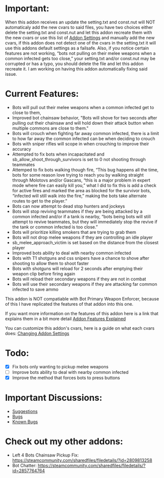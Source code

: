 # Important:
When this addon receives an update the setting.txt and const.nut will NOT automaticaly add the new cvars to said files, you have two choices either delete the setting.txt and const.nut and let this addon recreate them with the new cvars or use this list of [Addon Settings](https://steamcommunity.com/workshop/filedetails/discussion/2859700506/5002961597086361319/) and manually add the new cvars, if this addon does not detect one of the cvars in the setting.txt it will use this addons default settings as a failsafe.
Also, if you notice certain features are not working, “bots not pulling on their melee weapons when a common infected gets too close,” your setting.txt and/or const.nut may be corrupted or has a typo, you should delete the file and let this addon recreate it. I am working on having this addon automatically fixing said issue.

# Current Features:
-  Bots will pull out their melee weapons when a common infected get to close to them,
-  Improved bot chainsaw behavior, "Bots will shove for two seconds after pulling out their chainsaw and will hold down their attack button when multiple commons are close to them."
-  Bots will crouch when fighting far away common infected, there is a limit to how far away the common infected can be when deciding to crouch
-  Bots with sniper rifles will scope in when crouching to improve their accuracy
-  Attempted to fix bots when incapacitated and sb_allow_shoot_through_survivors is set to 0 not shooting through teammates
- Attemped to fix bots walking though fire, “This bug happens all the time, bots for some reason love trying to reach you by walking straight through Molotovs and/or Gascans, “this is a major problem in expert mode where fire can easily kill you,” what I did to fix this is add a check for active fires and marked the area as blocked for the survivor bots, “infected will still walk into the fire,” making the bots take alternate routes to get to the player.”
- Bots can now attempt to dead stop hunters and jockeys 
- Bots will stop reviving teammates if they are being attacked by a common infected and/or if a tank is nearby, “bots being bots will still attempt to revive teammates, but they will immediately stop the revive if the tank or common infected is too close.”
- Bots will prioritize killing smokers that are trying to grab them
- Bots will not drop melee weapons if they are controlling an idle player
- sb_melee_approach_victim is set based on the distance from the closest player
- Improved bots ability to deal with nearby common infected
- Bots with T1 shotguns and css snipers have a chance to shove after shooting to allow them to shoot faster
- Bots with shotguns will reload for 2 seconds after emptying their weapon clip before firing again
- Bots will reload their secondary weapons if they are not in combat
- Bots will use their secondary weapons if they are attacking far common infected to save ammo

This addon is NOT compatiable with Bot Primary Weapon Enforcer, because of this I have replicated the features of that addon into this one.

If you want more information on the features of this addon here is a link that explains them in a bit more detail [Addon Features Explained](https://steamcommunity.com/workshop/filedetails/discussion/2859700506/5002961597086550851/)

You can customize this addon's cvars, here is a guide on what each cvars does: [Changing Addon Settings](https://steamcommunity.com/workshop/filedetails/discussion/2859700506/5002961597086361319/)

# Todo:
- [x] Fix bots only wanting to pickup melee weapons
- [ ] Improve bots ability to deal with nearby common infected
- [x] Improve the method that forces bots to press buttons

# Important Discussions:
- [Suggestions](https://steamcommunity.com/workshop/filedetails/discussion/2859700506/6382186451026657878/)
- [Bugs](https://steamcommunity.com/workshop/filedetails/discussion/2859700506/6382186451008463537/)
- [Known Bugs](https://steamcommunity.com/workshop/filedetails/discussion/2859700506/6382186451008413200/)

# Check out my other addons:
- Left 4 Bots Chainsaw Pickup Fix: https://steamcommunity.com/sharedfiles/filedetails/?id=2809813258
- Bot Chatter: https://steamcommunity.com/sharedfiles/filedetails/?id=2857764764
